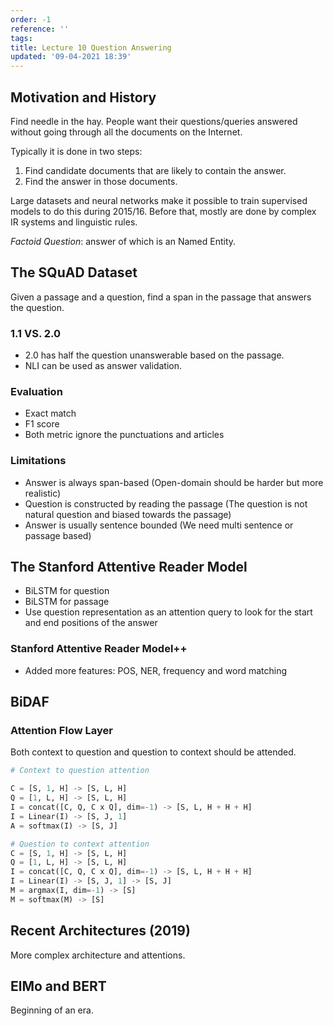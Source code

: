```yaml
---
order: -1
reference: ''
tags: 
title: Lecture 10 Question Answering
updated: '09-04-2021 18:39'
---
```


## Motivation and History

Find needle in the hay. People want their questions/queries answered without going through all the documents on the Internet.

Typically it is done in two steps:
1. Find candidate documents that are likely to contain the answer.
2. Find the answer in those documents.

Large datasets and neural networks make it possible to train supervised models to do this during 2015/16. Before that, mostly are done by complex IR systems and linguistic rules.

*Factoid Question*: answer of which is an Named Entity.

## The SQuAD Dataset

Given a passage and a question, find a span in the passage that answers the question.

### 1.1 VS. 2.0

- 2.0 has half the question unanswerable based on the passage.
- NLI can be used as answer validation.

### Evaluation

- Exact match
- F1 score
- Both metric ignore the punctuations and articles

### Limitations

- Answer is always span-based (Open-domain should be harder but more realistic)
- Question is constructed by reading the passage (The question is not natural question and biased towards the passage)
- Answer is usually sentence bounded (We need multi sentence or passage based)

## The Stanford Attentive Reader Model

- BiLSTM for question
- BiLSTM for passage
- Use question representation as an attention query to look for the start and end positions of the answer

### Stanford Attentive Reader Model++

- Added more features: POS, NER, frequency and word matching

## BiDAF

### Attention Flow Layer

Both context to question and question to context should be attended.

```python
# Context to question attention

C = [S, 1, H] -> [S, L, H]
Q = [1, L, H] -> [S, L, H]
I = concat([C, Q, C x Q], dim=-1) -> [S, L, H + H + H]
I = Linear(I) -> [S, J, 1]
A = softmax(I) -> [S, J]

# Question to context attention
C = [S, 1, H] -> [S, L, H]
Q = [1, L, H] -> [S, L, H]
I = concat([C, Q, C x Q], dim=-1) -> [S, L, H + H + H]
I = Linear(I) -> [S, J, 1] -> [S, J]
M = argmax(I, dim=-1) -> [S]
M = softmax(M) -> [S]

```

## Recent Architectures (2019)

More complex architecture and attentions.

## ElMo and BERT

Beginning of an era.